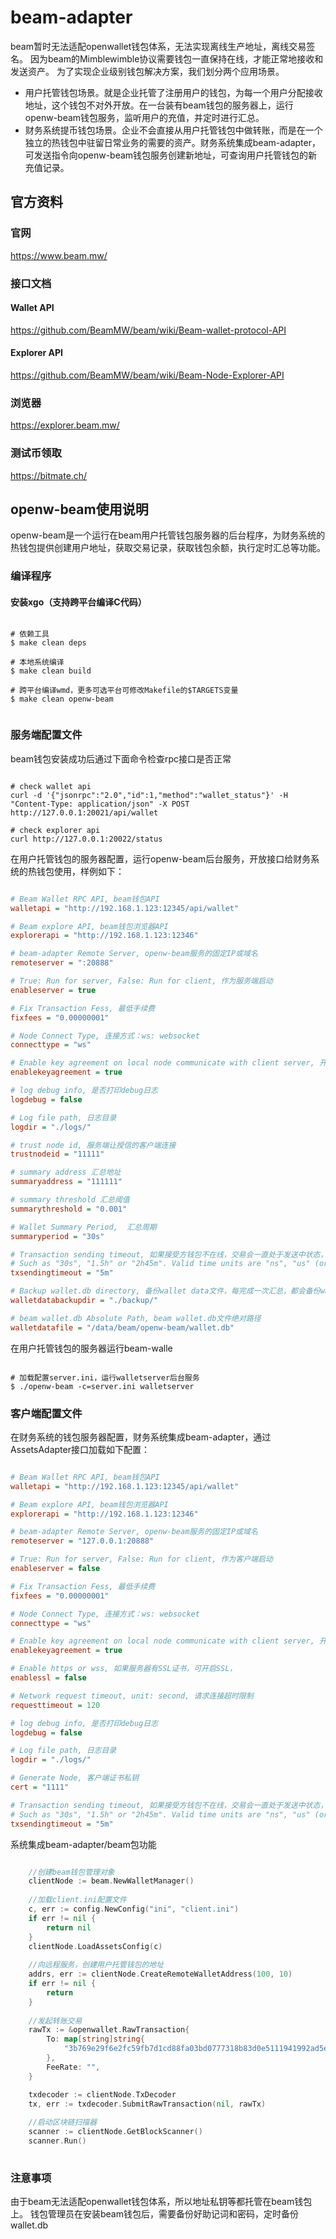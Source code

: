 # beam-adapter

beam暂时无法适配openwallet钱包体系，无法实现离线生产地址，离线交易签名。
因为beam的Mimblewimble协议需要钱包一直保持在线，才能正常地接收和发送资产。
为了实现企业级别钱包解决方案，我们划分两个应用场景。
- 用户托管钱包场景。就是企业托管了注册用户的钱包，为每一个用户分配接收地址，这个钱包不对外开放。在一台装有beam钱包的服务器上，运行openw-beam钱包服务，监听用户的充值，并定时进行汇总。
- 财务系统提币钱包场景。企业不会直接从用户托管钱包中做转账，而是在一个独立的热钱包中驻留日常业务的需要的资产。财务系统集成beam-adapter，可发送指令向openw-beam钱包服务创建新地址，可查询用户托管钱包的新充值记录。

## 官方资料

### 官网

https://www.beam.mw/

### 接口文档

#### Wallet API

https://github.com/BeamMW/beam/wiki/Beam-wallet-protocol-API

#### Explorer API

https://github.com/BeamMW/beam/wiki/Beam-Node-Explorer-API

### 浏览器

https://explorer.beam.mw/

### 测试币领取

https://bitmate.ch/

## openw-beam使用说明

openw-beam是一个运行在beam用户托管钱包服务器的后台程序，为财务系统的热钱包提供创建用户地址，获取交易记录，获取钱包余额，执行定时汇总等功能。

### 编译程序

#### 安装xgo（支持跨平台编译C代码）

```shell

# 依赖工具
$ make clean deps

# 本地系统编译
$ make clean build

# 跨平台编译wmd，更多可选平台可修改Makefile的$TARGETS变量
$ make clean openw-beam


```

### 服务端配置文件

beam钱包安装成功后通过下面命令检查rpc接口是否正常

```shell

# check wallet api
curl -d '{"jsonrpc":"2.0","id":1,"method":"wallet_status"}' -H "Content-Type: application/json" -X POST http://127.0.0.1:20021/api/wallet

# check explorer api
curl http://127.0.0.1:20022/status

```



在用户托管钱包的服务器配置，运行openw-beam后台服务，开放接口给财务系统的热钱包使用，样例如下：

```ini

# Beam Wallet RPC API, beam钱包API
walletapi = "http://192.168.1.123:12345/api/wallet"

# Beam explore API, beam钱包浏览器API
explorerapi = "http://192.168.1.123:12346"

# beam-adapter Remote Server, openw-beam服务的固定IP或域名
remoteserver = ":20888"

# True: Run for server, False: Run for client, 作为服务端启动
enableserver = true

# Fix Transaction Fess, 最低手续费
fixfees = "0.00000001"

# Node Connect Type, 连接方式：ws: websocket
connecttype = "ws"

# Enable key agreement on local node communicate with client server, 开启协商密码
enablekeyagreement = true

# log debug info, 是否打印debug日志
logdebug = false

# Log file path, 日志目录
logdir = "./logs/"

# trust node id, 服务端让授信的客户端连接
trustnodeid = "11111"

# summary address 汇总地址
summaryaddress = "111111"

# summary threshold 汇总阈值
summarythreshold = "0.001"

# Wallet Summary Period,  汇总周期
summaryperiod = "30s"

# Transaction sending timeout, 如果接受方钱包不在线，交易会一直处于发送中状态，需要设置一个超时时间，超时取消发送中的交易
# Such as "30s", "1.5h" or "2h45m". Valid time units are "ns", "us" (or "µs"), "ms", "s", "m", "h".
txsendingtimeout = "5m"

# Backup wallet.db directory, 备份wallet data文件，每完成一次汇总，都会备份wallet.db到这个目录
walletdatabackupdir = "./backup/"

# beam wallet.db Absolute Path, beam wallet.db文件绝对路径
walletdatafile = "/data/beam/openw-beam/wallet.db"
```

在用户托管钱包的服务器运行beam-walle

```shell

# 加载配置server.ini，运行walletserver后台服务
$ ./openw-beam -c=server.ini walletserver

```

### 客户端配置文件

在财务系统的钱包服务器配置，财务系统集成beam-adapter，通过AssetsAdapter接口加载如下配置：

```ini

# Beam Wallet RPC API, beam钱包API
walletapi = "http://192.168.1.123:12345/api/wallet"

# Beam explore API, beam钱包浏览器API
explorerapi = "http://192.168.1.123:12346"

# beam-adapter Remote Server, openw-beam服务的固定IP或域名
remoteserver = "127.0.0.1:20888"

# True: Run for server, False: Run for client, 作为客户端启动
enableserver = false

# Fix Transaction Fess, 最低手续费
fixfees = "0.00000001"

# Node Connect Type, 连接方式：ws: websocket
connecttype = "ws"

# Enable key agreement on local node communicate with client server, 开启协商密码
enablekeyagreement = true

# Enable https or wss, 如果服务器有SSL证书，可开启SSL，
enablessl = false

# Network request timeout, unit: second, 请求连接超时限制
requesttimeout = 120

# log debug info, 是否打印debug日志
logdebug = false

# Log file path, 日志目录
logdir = "./logs/"

# Generate Node, 客户端证书私钥
cert = "1111"

# Transaction sending timeout, 如果接受方钱包不在线，交易会一直处于发送中状态，需要设置一个超时时间，超时取消发送中的交易
# Such as "30s", "1.5h" or "2h45m". Valid time units are "ns", "us" (or "µs"), "ms", "s", "m", "h".
txsendingtimeout = "5m"


```

系统集成beam-adapter/beam包功能

```go

    //创建beam钱包管理对象
	clientNode := beam.NewWalletManager()
	
	//加载client.ini配置文件
	c, err := config.NewConfig("ini", "client.ini")
	if err != nil {
		return nil
	}
	clientNode.LoadAssetsConfig(c)
	
	//向远程服务，创建用户托管钱包的地址
	addrs, err := clientNode.CreateRemoteWalletAddress(100, 10)
	if err != nil {
        return
	}
	
	//发起转账交易
    rawTx := &openwallet.RawTransaction{
        To: map[string]string{
            "3b769e29f6e2fc59fb7d1cd88fa03bd0777318b83d0e5111941992ad5efbe670d31": "0.0000001",
        },
        FeeRate: "",
    }

    txdecoder := clientNode.TxDecoder
    tx, err := txdecoder.SubmitRawTransaction(nil, rawTx)
    
    //启动区块链扫描器
    scanner := clientNode.GetBlockScanner()
	scanner.Run()
	
```

### 注意事项

由于beam无法适配openwallet钱包体系，所以地址私钥等都托管在beam钱包上。
钱包管理员在安装beam钱包后，需要备份好助记词和密码，定时备份wallet.db